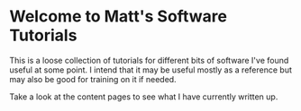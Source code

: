 # Welcome to Matt's Software Tutorials

This is a loose collection of tutorials for different bits of software I've found useful at some point. I intend that it may be useful mostly as a reference but may also be good for training on it if needed.

Take a look at the content pages to see what I have currently written up.